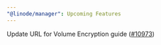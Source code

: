 ```yaml
---
"@linode/manager": Upcoming Features
---
```


Update URL for Volume Encryption guide ([#10973](https://github.com/linode/manager/pull/10973))
